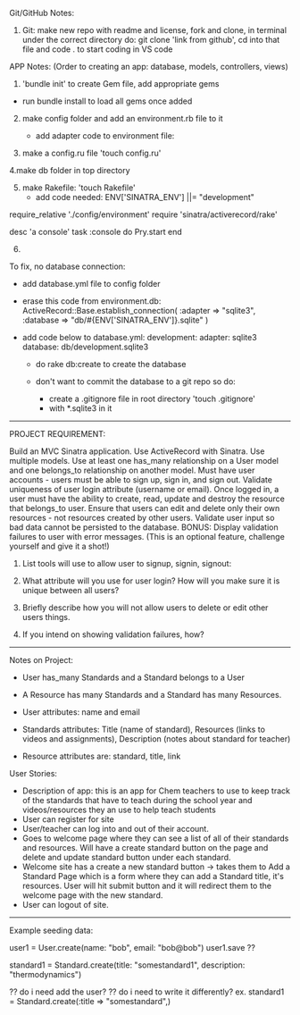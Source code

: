Git/GitHub Notes:
1. Git: make new repo with readme and license, fork and clone, in terminal under the correct directory do: git clone 'link from github', cd into that file and code . to start coding in VS code




APP Notes:
(Order to creating an app: database, models, controllers, views)
1. 'bundle init' to create Gem file, add appropriate gems
- run bundle install to load all gems once added

2. make config folder and add an environment.rb file to it
    - add adapter code to environment file:

3. make a config.ru file 'touch config.ru'

4.make db folder in top directory

5. make Rakefile: 'touch Rakefile'
    - add code needed:
    ENV['SINATRA_ENV'] ||= "development"

require_relative './config/environment'
require 'sinatra/activerecord/rake'

desc 'a console'
task :console do
    Pry.start
end

6.



To fix, no database connection:
- add database.yml file to config folder
- erase this code from environment.db:
ActiveRecord::Base.establish_connection(
  :adapter => "sqlite3",
  :database => "db/#{ENV['SINATRA_ENV']}.sqlite"
)
- add code below to database.yml:
  development:
  adapter: sqlite3
  database: db/development.sqlite3

  - do rake db:create to create the database

  - don't want to commit the database to a git repo so do:
    - create a .gitignore file in root directory 'touch .gitignore'
    - with *.sqlite3 in it


--------------------------------------------------------------------------------------
PROJECT REQUIREMENT:

Build an MVC Sinatra application.
Use ActiveRecord with Sinatra.
Use multiple models.
Use at least one has_many relationship on a User model and one belongs_to relationship on another model.
Must have user accounts - users must be able to sign up, sign in, and sign out.
Validate uniqueness of user login attribute (username or email).
Once logged in, a user must have the ability to create, read, update and destroy the resource that belongs_to user.
Ensure that users can edit and delete only their own resources - not resources created by other users.
Validate user input so bad data cannot be persisted to the database.
BONUS: Display validation failures to user with error messages. (This is an optional feature, challenge yourself and give it a shot!)

1. List tools will use to allow user to signup, signin, signout:

2. What attribute will you use for user login? How will you make sure it is unique between all users?

3. Briefly describe how you will not allow users to delete or edit other users things.

4. If you intend on showing validation failures, how?
-------------------------------------------------------------------------------------------------------------------------------------------

Notes on Project:
- User has_many Standards and a Standard belongs to a User
- A Resource has many Standards and a Standard has many Resources.

- User attributes: name and email
- Standards attributes: Title (name of standard), Resources (links to videos and assignments), Description (notes about standard for teacher)
- Resource attributes are: standard, title, link

User Stories:
- Description of app: this is an app for Chem teachers to use to keep track of the standards that have to teach during the school year and videos/resources they an use to help teach students
- User can register for site
- User/teacher can log into and out of their account.
- Goes to welcome page where they can see a list of all of their standards and resources. Will have a create standard button on the page and delete and update standard button under each standard.
- Welcome site has a create a new standard button -> takes them to Add a Standard Page which is a form where they can add a Standard title, it's resources. User will hit submit button and it will redirect them to the welcome page with the new standard.
- User can logout of site.


-------------------------------------------
Example seeding data:

user1 = User.create(name: "bob", email: "bob@bob")
user1.save ??

standard1 = Standard.create(title: "somestandard1", description: "thermodynamics")

?? do i need add the user?
?? do i need to write it differently?
ex. standard1 = Standard.create(:title => "somestandard",)


